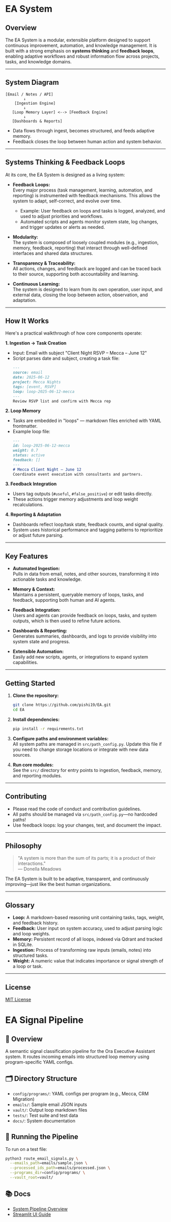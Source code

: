 # EA System

## Overview

The EA System is a modular, extensible platform designed to support continuous improvement, automation, and knowledge management. It is built with a strong emphasis on **systems thinking** and **feedback loops**, enabling adaptive workflows and robust information flow across projects, tasks, and knowledge domains.

---

## System Diagram

```
[Email / Notes / API]
        ↓
    [Ingestion Engine]
        ↓
   [Loop Memory Layer] <--> [Feedback Engine]
        ↓
   [Dashboards & Reports]
```

- Data flows through ingest, becomes structured, and feeds adaptive memory.
- Feedback closes the loop between human action and system behavior.

---

## Systems Thinking & Feedback Loops

At its core, the EA System is designed as a living system:

- **Feedback Loops:**  
  Every major process (task management, learning, automation, and reporting) is instrumented with feedback mechanisms. This allows the system to adapt, self-correct, and evolve over time.
    - Example: User feedback on loops and tasks is logged, analyzed, and used to adjust priorities and workflows.
    - Automated scripts and agents monitor system state, log changes, and trigger updates or alerts as needed.

- **Modularity:**  
  The system is composed of loosely coupled modules (e.g., ingestion, memory, feedback, reporting) that interact through well-defined interfaces and shared data structures.

- **Transparency & Traceability:**  
  All actions, changes, and feedback are logged and can be traced back to their source, supporting both accountability and learning.

- **Continuous Learning:**  
  The system is designed to learn from its own operation, user input, and external data, closing the loop between action, observation, and adaptation.

---

## How It Works

Here's a practical walkthrough of how core components operate:

**1. Ingestion → Task Creation**
- Input: Email with subject "Client Night RSVP – Mecca – June 12"
- Script parses date and subject, creating a task file:
  ```markdown
  ---
  source: email
  date: 2025-06-12
  project: Mecca Nights
  tags: [event, RSVP]
  loop: loop-2025-06-12-mecca
  ---
  Review RSVP list and confirm with Mecca rep
  ```

**2. Loop Memory**
- Tasks are embedded in "loops" — markdown files enriched with YAML frontmatter.
- Example loop file:
  ```markdown
  ---
  id: loop-2025-06-12-mecca
  weight: 0.7
  status: active
  feedback: []
  ---
  # Mecca Client Night – June 12
  Coordinate event execution with consultants and partners.
  ```

**3. Feedback Integration**
- Users tag outputs (`#useful`, `#false_positive`) or edit tasks directly.
- These actions trigger memory adjustments and loop weight recalculations.

**4. Reporting & Adaptation**
- Dashboards reflect loop/task state, feedback counts, and signal quality.
- System uses historical performance and tagging patterns to reprioritize or adjust future parsing.

---

## Key Features

- **Automated Ingestion:**  
  Pulls in data from email, notes, and other sources, transforming it into actionable tasks and knowledge.

- **Memory & Context:**  
  Maintains a persistent, queryable memory of loops, tasks, and feedback, supporting both human and AI agents.

- **Feedback Integration:**  
  Users and agents can provide feedback on loops, tasks, and system outputs, which is then used to refine future actions.

- **Dashboards & Reporting:**  
  Generates summaries, dashboards, and logs to provide visibility into system state and progress.

- **Extensible Automation:**  
  Easily add new scripts, agents, or integrations to expand system capabilities.

---

## Getting Started

1. **Clone the repository:**
   ```sh
   git clone https://github.com/pishi19/EA.git
   cd EA
   ```

2. **Install dependencies:**
   ```sh
   pip install -r requirements.txt
   ```

3. **Configure paths and environment variables:**  
   All system paths are managed in `src/path_config.py`. Update this file if you need to change storage locations or integrate with new data sources.

4. **Run core modules:**  
   See the `src/` directory for entry points to ingestion, feedback, memory, and reporting modules.

---

## Contributing

- Please read the code of conduct and contribution guidelines.
- All paths should be managed via `src/path_config.py`—no hardcoded paths!
- Use feedback loops: log your changes, test, and document the impact.

---

## Philosophy

> "A system is more than the sum of its parts; it is a product of their interactions."  
> — Donella Meadows

The EA System is built to be adaptive, transparent, and continuously improving—just like the best human organizations.

---

## Glossary

- **Loop:** A markdown-based reasoning unit containing tasks, tags, weight, and feedback history.
- **Feedback:** User input on system accuracy, used to adjust parsing logic and loop weights.
- **Memory:** Persistent record of all loops, indexed via Qdrant and tracked in SQLite.
- **Ingestion:** Process of transforming raw inputs (emails, notes) into structured tasks.
- **Weight:** A numeric value that indicates importance or signal strength of a loop or task.

---

## License

[MIT License](LICENSE)

# EA Signal Pipeline

## 🧠 Overview
A semantic signal classification pipeline for the Ora Executive Assistant system. It routes incoming emails into structured loop memory using program-specific YAML configs.

## 🗂️ Directory Structure
- `config/programs/`: YAML configs per program (e.g., Mecca, CRM Migration)
- `emails/`: Sample email JSON inputs
- `vault/`: Output loop markdown files
- `tests/`: Test suite and test data
- `docs/`: System documentation

## 🚀 Running the Pipeline

To run on a test file:
```bash
python3 route_email_signals.py \
  --emails_path=emails/sample.json \
  --processed_ids_path=emails/processed.json \
  --programs_dir=config/programs/ \
  --vault_root=vault/
```

## 📚 Docs
- [System Pipeline Overview](docs/system/ea_signal_pipeline.md)
- [Streamlit UI Guide](docs/system/streamlit_ui.md)
